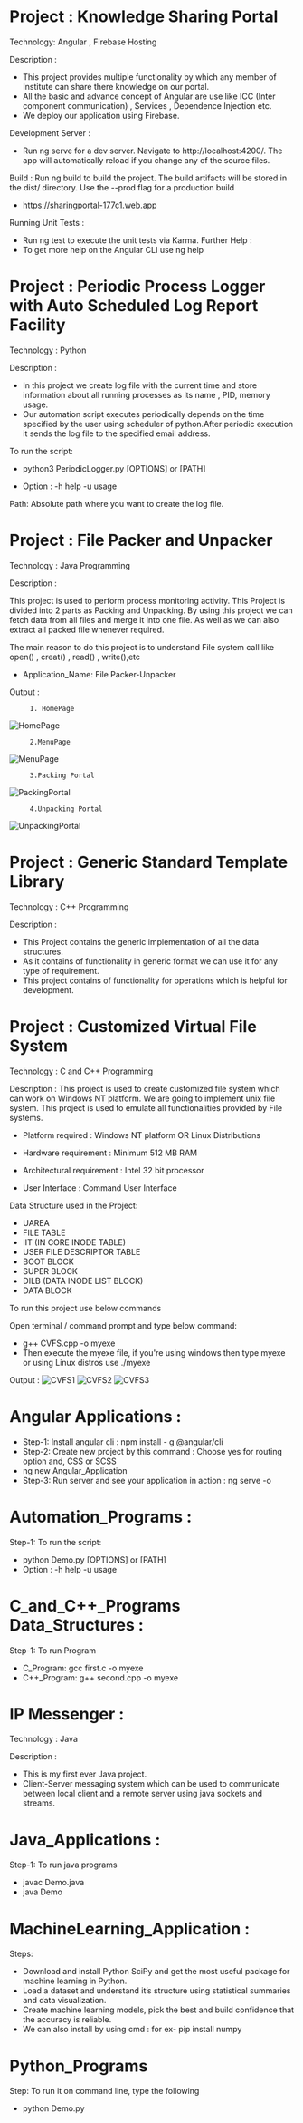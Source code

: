 # Project : Knowledge Sharing Portal

Technology: Angular , Firebase Hosting

Description : 
- This project provides multiple functionality by which any member of Institute can share there knowledge on our portal.
- All the basic and advance concept of Angular are use like ICC (Inter component communication) , Services , Dependence Injection etc.
- We deploy our application using Firebase.

Development Server : 
- Run ng serve for a dev server. Navigate to http://localhost:4200/. The app will automatically reload if you change any of the source files.

Build : 
Run ng build to build the project. The build artifacts will be stored in the dist/ directory. Use the --prod flag for a production build
- https://sharingportal-177c1.web.app

Running Unit Tests : 
- Run ng test to execute the unit tests via Karma.
Further Help : 
- To get more help on the Angular CLI use ng help

# Project : Periodic Process Logger with Auto Scheduled Log Report Facility 

Technology : Python

Description : 

- In this project we create log file with the current time and store information about all running processes as its name ,
PID, memory usage.
- Our automation script executes periodically depends on the time specified
by the user using 
scheduler of python.After periodic execution it sends the log file to the specified email address.

To run the script:
- python3 PeriodicLogger.py [OPTIONS] or [PATH]

- Option : -h help -u usage

Path: Absolute path where you want to create the log file.

# Project : File Packer and Unpacker

Technology : Java Programming

Description : 

This project is used to perform process monitoring activity. This Project is divided into 2 parts as Packing and Unpacking. By using this project we can fetch data from all files and merge it into one file. As well as we can also extract all packed file whenever required.

The main reason to do this project is to understand File system call like open() , creat() , read() , write(),etc
- Application_Name: File Packer-Unpacker

Output :

         1. HomePage
![HomePage](https://github.com/Neha-Jagtap4/fileproject-responso/assets/95733967/291e5d97-8691-42da-ad59-bc0ca94a2530)

         2.MenuPage
![MenuPage](https://github.com/Neha-Jagtap4/fileproject-responso/assets/95733967/64863bc6-2c53-4c9d-8f23-0c9849562b2a)
        
         3.Packing Portal
![PackingPortal](https://github.com/Neha-Jagtap4/fileproject-responso/assets/95733967/1f5b32f4-153b-42f9-9b98-b15256b06bb7)
        
         4.Unpacking Portal
![UnpackingPortal](https://github.com/Neha-Jagtap4/fileproject-responso/assets/95733967/dc90b585-9bfa-43f8-b641-ee442e362dff)

# Project : Generic Standard Template Library

Technology : C++ Programming

Description : 
- This Project contains the generic implementation of all the data structures.
- As it contains of functionality in generic format we can use it for any type of requirement.
- This project contains of functionality for operations which is helpful for development.

# Project : Customized Virtual File System

Technology : C and C++ Programming

Description : 
This project is used to create customized file system which can work on Windows NT platform. We are going to implement unix file system. This project is used to emulate all functionalities provided by File systems.

- Platform required : Windows NT platform OR Linux Distributions

- Hardware requirement : Minimum 512 MB RAM

- Architectural requirement : Intel 32 bit processor

- User Interface : Command User Interface

Data Structure used in the Project:

- UAREA
- FILE TABLE
- IIT (IN CORE INODE TABLE)
- USER FILE DESCRIPTOR TABLE
- BOOT BLOCK
- SUPER BLOCK
- DILB (DATA INODE LIST BLOCK)
- DATA BLOCK

To run this project use below commands

Open terminal / command prompt and type below command:
- g++ CVFS.cpp -o myexe
- Then execute the myexe file, if you're using windows then type myexe or using Linux distros use ./myexe 

Output : 
![CVFS1](https://github.com/Neha-Jagtap4/fileproject-responso/assets/95733967/d9815beb-dc5b-41fd-ad6b-854fa297e2f9)
![CVFS2](https://github.com/Neha-Jagtap4/fileproject-responso/assets/95733967/fcfd4039-7b9d-4ad1-9b12-20858dbec9b3)
![CVFS3](https://github.com/Neha-Jagtap4/fileproject-responso/assets/95733967/c3b2f059-8a5e-4ca2-9c2b-168c7f353b72)

# Angular Applications : 
- Step-1: Install angular cli :
npm install - g @angular/cli
- Step-2: Create new project by this command : 
Choose yes for routing option and, CSS or SCSS 
- ng new Angular_Application
- Step-3: Run server and see your application in action
: ng serve -o 

# Automation_Programs : 
Step-1: To run the script:
- python Demo.py [OPTIONS] or [PATH]
- Option : -h help -u usage

# C_and_C++_Programs Data_Structures : 
Step-1: To run Program
- C_Program: gcc first.c -o myexe
- C++_Program: g++ second.cpp -o myexe

# IP Messenger : 
Technology : Java

Description : 
- This is my first ever Java project.
- Client-Server messaging system which can be used to communicate between local client and a remote server using java sockets and streams.

# Java_Applications :
Step-1: To run java programs
- javac Demo.java
- java Demo

# MachineLearning_Application : 
Steps:
- Download and install Python SciPy and get the most useful package for machine learning in Python.
- Load a dataset and understand it’s structure using statistical summaries and data visualization.
- Create machine learning models, pick the best and build confidence that the accuracy is reliable.
- We can also install by using cmd : for ex- pip install numpy 

# Python_Programs
Step: To run it on command line, type the following
- python Demo.py
